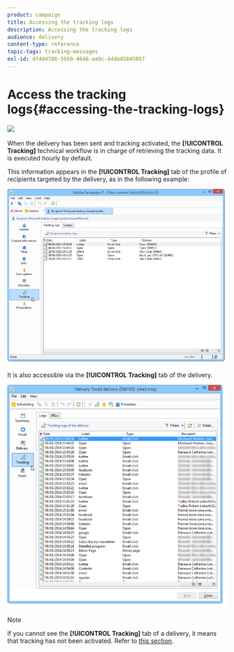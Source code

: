 ```yaml
---
product: campaign
title: Accessing the tracking logs
description: Accessing the tracking logs
audience: delivery
content-type: reference
topic-tags: tracking-messages
exl-id: df494786-5950-4646-aa9c-4dde45845057
---
```

# Access the tracking logs{#accessing-the-tracking-logs}

![](assets/do-not-localize/common.svg)

When the delivery has been sent and tracking activated, the **[!UICONTROL Tracking]** technical workflow is in charge of retrieving the tracking data. It is executed hourly by default.

This information appears in the **[!UICONTROL Tracking]** tab of the profile of recipients targeted by the delivery, as in the following example:

![](assets/s_ncs_user_select_tracking_tab_from_recipient.png)

It is also accessible via the **[!UICONTROL Tracking]** tab of the delivery.

![](assets/s_ncs_user_select_tracking_tab_from_del.png)

>[!NOTE]
>
>If you cannot see the **[!UICONTROL Tracking]** tab of a delivery, it means that tracking has not been activated. Refer to [this section](how-to-configure-tracked-links.md).
